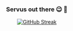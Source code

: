 <div align="center">
  
### Servus out there 😉 🤘

<!-- -->  
[![GitHub Streak](https://streak-stats.demolab.com?user=aeberhard&locale=de&exclude_days=Sun%2CSat&card_width=500)](https://git.io/streak-stats)

<!-- 
![aeberhard github stats](https://github-readme-stats.vercel.app/api?username=aeberhard&count_private=true&show_icons=true&hide=stars&theme=default)  
  -->

<!-- 
![Top Langs](https://github-readme-stats.vercel.app/api/top-langs/?username=aeberhard&theme=default&langs_count=6&layout=compact)
  -->
  
</div>
  
<!--
**aeberhard/aeberhard** is a ✨ _special_ ✨ repository because its `README.md` (this file) appears on your GitHub profile.

Here are some ideas to get you started:

- 🔭 I’m currently working on ...
- 🌱 I’m currently learning ...
- 👯 I’m looking to collaborate on ...
- 🤔 I’m looking for help with ...
- 💬 Ask me about ...
- 📫 How to reach me: ...
- 😄 Pronouns: ...
- ⚡ Fun fact: ...
-->
